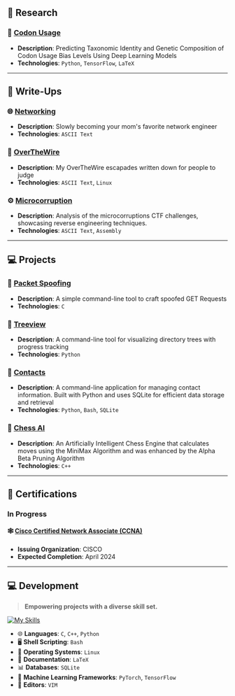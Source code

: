 <!-- <a href="https://git.io/typing-svg"><img src="https://readme-typing-svg.demolab.com?font=Oswald&weight=100&size=21&vCenter=false&multiline=true&width=1000&height=65&lines=“At+least+it+didn't+happen+in+a+public+and+brutally+embarrassing+way.“;- Gilfoyle" alt="Typing SVG" /></a>

---
-->

## 🧪 Research

### 🧬 [Codon Usage](https://github.com/Lennart2001/codon-usage)
- **Description**: Predicting Taxonomic Identity and Genetic Composition of Codon Usage Bias Levels Using Deep Learning Models
- **Technologies**: `Python`, `TensorFlow`, `LaTeX`

---

## 📝 Write-Ups

### 🌐 [Networking](https://github.com/Lennart2001/networking)
- **Description**: Slowly becoming your mom's favorite network engineer
- **Technologies**: `ASCII Text`

### 🚀 [OverTheWire](https://github.com/Lennart2001/overthewire-writeups)
- **Description**: My OverTheWire escapades written down for people to judge
- **Technologies**: `ASCII Text`, `Linux`

### ⚙️ [Microcorruption](https://github.com/Lennart2001/microcorruptions)
- **Description**: Analysis of the microcorruptions CTF challenges, showcasing reverse engineering techniques.
- **Technologies**: `ASCII Text`, `Assembly`

---

## 💻 Projects

### 👻 [Packet Spoofing](https://github.com/Lennart2001/packet_spoofing)
- **Description**: A simple command-line tool to craft spoofed GET Requests
- **Technologies**: `C`

### 🌳 [Treeview](https://github.com/Lennart2001/Treeview)
- **Description**: A command-line tool for visualizing directory trees with progress tracking
- **Technologies**: `Python`

### 📖 [Contacts](https://github.com/Lennart2001/Contacts)
- **Description**: A command-line application for managing contact information. Built with Python and uses SQLite for efficient data storage and retrieval
- **Technologies**: `Python`, `Bash`, `SQLite`

### 🦾 [Chess AI](https://github.com/Lennart2001/Chess-AI)
- **Description**: An Artificially Intelligent Chess Engine that calculates moves using the MiniMax Algorithm and was enhanced by the Alpha Beta Pruning Algorithm
- **Technologies**: `C++`

---

## 📜 Certifications

### In Progress

#### 🕸️ [Cisco Certified Network Associate (CCNA)](https://learningnetwork.cisco.com/s/ccna)
- **Issuing Organization**: CISCO
- **Expected Completion**: April 2024


---

## 💻 Development

> **Empowering projects with a diverse skill set.**

[![My Skills](https://skillicons.dev/icons?i=c,cpp,py,bash,linux,latex,sqlite,pytorch,tensorflow,vim)](https://skillicons.dev)

- 🌐 **Languages**: `C`, `C++`, `Python`
- 🖥️ **Shell Scripting**: `Bash`
- 🐧 **Operating Systems**: `Linux`
- 📄 **Documentation**: `LaTeX`
- 📊 **Databases**: `SQLite`
- 🧠 **Machine Learning Frameworks**: `PyTorch`, `TensorFlow`
- 📝 **Editors**: `VIM`

